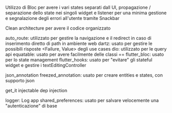 Utilizzo di Bloc per avere i vari states separati dall UI, propagazione / separazione dello state nei singoli widget e listener per una minima gestione e segnalazione degli errori all'utente tramite Snackbar

Clean architecture per avere il codice organizzato

auto_route: utilizzato per gestire la navigazione e il redirect in caso di inserimento diretto di path in ambiente web
dartz: usato per gestire le possibili risposte <Failure, Value> degli use cases
dio: utilizzato per le query api
equatable: usato per avere facilmente delle classi ==
flutter_bloc: usato per lo state management
flutter_hooks: usato per "evitare" gli stateful widget e gestire i textEditingController

json_annotation
freezed_annotation: usato per creare entities e states, con supporto json

get_it
injectable dep injection
  
logger: Log app
shared_preferences: usato per salvare velocemente una "autenticazione" di base